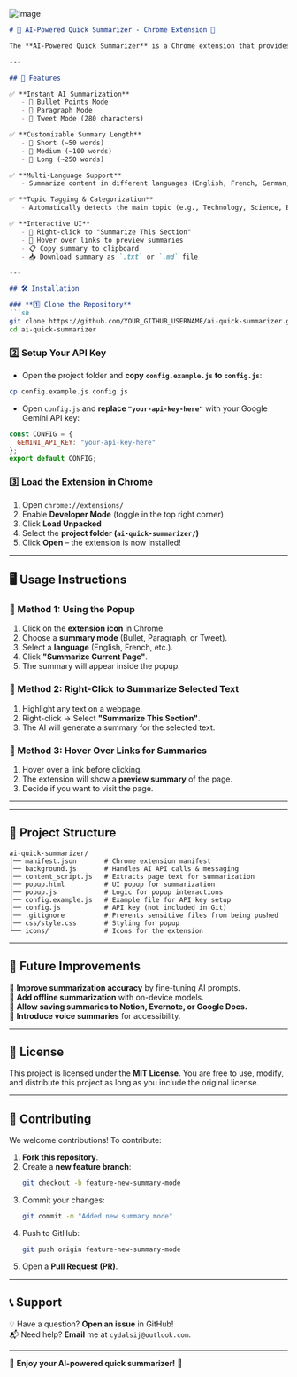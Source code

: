 
![Image](https://github.com/user-attachments/assets/ad10c75a-dab4-4ce0-bca5-f709123cf095)
```md
# 📝 AI-Powered Quick Summarizer - Chrome Extension 🚀

The **AI-Powered Quick Summarizer** is a Chrome extension that provides instant **AI-generated summaries** of web pages using **Google Gemini AI**. It helps users quickly grasp key information by summarizing content in **bullet points, paragraphs, or tweet-sized summaries**.

---

## 🎯 Features

✅ **Instant AI Summarization**
   - 🔹 Bullet Points Mode  
   - 🔹 Paragraph Mode  
   - 🔹 Tweet Mode (280 characters)

✅ **Customizable Summary Length**
   - 🔹 Short (~50 words)  
   - 🔹 Medium (~100 words)  
   - 🔹 Long (~250 words)  

✅ **Multi-Language Support**
   - Summarize content in different languages (English, French, German, etc.)

✅ **Topic Tagging & Categorization**
   - Automatically detects the main topic (e.g., Technology, Science, Business)

✅ **Interactive UI**
   - 🌟 Right-click to "Summarize This Section"
   - 🌟 Hover over links to preview summaries
   - 📋 Copy summary to clipboard
   - 📥 Download summary as `.txt` or `.md` file

---

## 🛠 Installation

### **1️⃣ Clone the Repository**
```sh
git clone https://github.com/YOUR_GITHUB_USERNAME/ai-quick-summarizer.git
cd ai-quick-summarizer
```

### **2️⃣ Setup Your API Key**
- Open the project folder and **copy `config.example.js` to `config.js`**:
```sh
cp config.example.js config.js
```
- Open `config.js` and **replace `"your-api-key-here"`** with your Google Gemini API key:
```js
const CONFIG = {
  GEMINI_API_KEY: "your-api-key-here"
};
export default CONFIG;
```

### **3️⃣ Load the Extension in Chrome**
1. Open `chrome://extensions/`
2. Enable **Developer Mode** (toggle in the top right corner)
3. Click **Load Unpacked**
4. Select the **project folder (`ai-quick-summarizer/`)**
5. Click **Open** – the extension is now installed!

---

## 🖥 Usage Instructions

### **🔹 Method 1: Using the Popup**
1. Click on the **extension icon** in Chrome.
2. Choose a **summary mode** (Bullet, Paragraph, or Tweet).
3. Select a **language** (English, French, etc.).
4. Click **"Summarize Current Page"**.
5. The summary will appear inside the popup.

### **🔹 Method 2: Right-Click to Summarize Selected Text**
1. Highlight any text on a webpage.
2. Right-click → Select **"Summarize This Section"**.
3. The AI will generate a summary for the selected text.

### **🔹 Method 3: Hover Over Links for Summaries**
1. Hover over a link before clicking.
2. The extension will show a **preview summary** of the page.
3. Decide if you want to visit the page.

---

---

## 📂 Project Structure
```
ai-quick-summarizer/
│── manifest.json       # Chrome extension manifest
│── background.js       # Handles AI API calls & messaging
│── content_script.js   # Extracts page text for summarization
│── popup.html          # UI popup for summarization
│── popup.js            # Logic for popup interactions
│── config.example.js   # Example file for API key setup
│── config.js           # API key (not included in Git)
│── .gitignore          # Prevents sensitive files from being pushed
│── css/style.css       # Styling for popup
└── icons/              # Icons for the extension
```

---

## 🔄 Future Improvements

📌 **Improve summarization accuracy** by fine-tuning AI prompts.  
📌 **Add offline summarization** with on-device models.  
📌 **Allow saving summaries to Notion, Evernote, or Google Docs.**  
📌 **Introduce voice summaries** for accessibility.  

---

## 📜 License

This project is licensed under the **MIT License**. You are free to use, modify, and distribute this project as long as you include the original license.

---

## 🤝 Contributing

We welcome contributions! To contribute:

1. **Fork this repository**.
2. Create a **new feature branch**:  
   ```sh
   git checkout -b feature-new-summary-mode
   ```
3. Commit your changes:  
   ```sh
   git commit -m "Added new summary mode"
   ```
4. Push to GitHub:  
   ```sh
   git push origin feature-new-summary-mode
   ```
5. Open a **Pull Request (PR)**.

---

## 📞 Support

💡 Have a question? **Open an issue** in GitHub!  
📬 Need help? **Email** me at `cydalsij@outlook.com`.  

---

🚀 **Enjoy your AI-powered quick summarizer!** 🚀
```